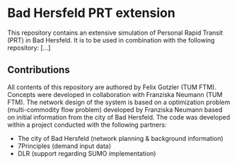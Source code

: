 # Bad Hersfeld PRT extension
This repository contains an extensive simulation of Personal Rapid Transit (PRT) in Bad Hersfeld.
It is to be used in combination with the following repository:
[...]


## Contributions
All contents of this repository are authored by Felix Gotzler (TUM FTM). Concepts were developed in collaboration with Franziska Neumann (TUM FTM). The network design of the system is based on a optimization problem (multi-commodity flow problem) developed by Franziska Neumann based on initial information from the city of Bad Hersfeld.
The code was developed within a project conducted with the following partners:
- The city of Bad Hersfeld (network planning & background information)
- 7Principles (demand input data)
- DLR (support regarding SUMO implementation)
